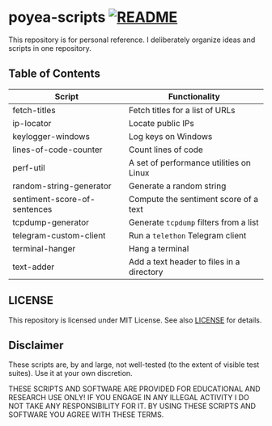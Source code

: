 # poyea-scripts [![README](https://github.com/poyea/poyea-scripts/actions/workflows/check_description.yml/badge.svg)](https://github.com/poyea/poyea-scripts/actions/workflows/check_description.yml)

This repository is for personal reference. I deliberately organize ideas and scripts in one repository.

## Table of Contents
| Script      | Functionality |
| ----------- | ----------- | 
| fetch-titles | Fetch titles for a list of URLs |
| ip-locator | Locate public IPs |
| keylogger-windows | Log keys on Windows |
| lines-of-code-counter | Count lines of code |
| perf-util | A set of performance utilities on Linux |
| random-string-generator | Generate a random string |
| sentiment-score-of-sentences | Compute the sentiment score of a text |
| tcpdump-generator | Generate `tcpdump` filters from a list |
| telegram-custom-client | Run a `telethon` Telegram client |
| terminal-hanger | Hang a terminal |
| text-adder | Add a text header to files in a directory |

## LICENSE
This repository is licensed under MIT License. See also [LICENSE](LICENSE) for details.

## Disclaimer
These scripts are, by and large, not well-tested (to the extent of visible test suites). Use it at your own discretion.

THESE SCRIPTS AND SOFTWARE ARE PROVIDED FOR EDUCATIONAL AND RESEARCH USE ONLY! IF YOU ENGAGE IN ANY ILLEGAL ACTIVITY I DO NOT TAKE ANY RESPONSIBILITY FOR IT. BY USING THESE SCRIPTS AND SOFTWARE YOU AGREE WITH THESE TERMS.

